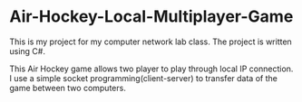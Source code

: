 # Air-Hockey-Local-Multiplayer-Game
This is my project for my computer network lab class. The project is written using C#.

This Air Hockey game allows two player to play through local IP connection. I use a simple socket programming(client-server) to transfer data of the game between two computers.

